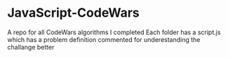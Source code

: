 # JavaScript-CodeWars
A repo for all CodeWars algorithms I completed
Each folder has a script.js which has a problem definition commented for underestanding the challange better
